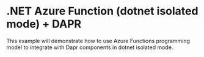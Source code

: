 # .NET Azure Function (dotnet isolated mode) + DAPR

This example will demonstrate how to use Azure Functions programming model to integrate with Dapr components in dotnet isolated mode.
